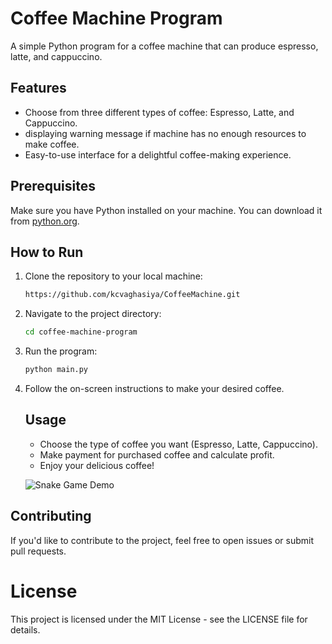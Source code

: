 # Coffee Machine Program

A simple Python program for a coffee machine that can produce espresso, latte, and cappuccino.

## Features

- Choose from three different types of coffee: Espresso, Latte, and Cappuccino.
- displaying warning message if machine has no enough resources to make coffee.
- Easy-to-use interface for a delightful coffee-making experience.

## Prerequisites

Make sure you have Python installed on your machine. You can download it from [python.org](https://www.python.org/).

## How to Run

1. Clone the repository to your local machine:

   ```bash
   https://github.com/kcvaghasiya/CoffeeMachine.git

2. Navigate to the project directory:

   ```bash
   cd coffee-machine-program

3. Run the program:

   ```bash
   python main.py

4. Follow the on-screen instructions to make your desired coffee.

   ## Usage
      - Choose the type of coffee you want (Espresso, Latte, Cappuccino).
      - Make payment for purchased coffee and calculate profit.
      - Enjoy your delicious coffee!

   ![Snake Game Demo](sample-code.png)

## Contributing
If you'd like to contribute to the project, feel free to open issues or submit pull requests.

# License
This project is licensed under the MIT License - see the LICENSE file for details.
